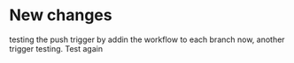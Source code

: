 # New changes
testing the push trigger by addin the workflow to each branch now, another trigger testing. Test again
